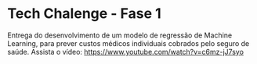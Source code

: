 # Tech Chalenge - Fase 1

Entrega do desenvolvimento de um modelo de regressão de Machine Learning, para prever custos médicos individuais cobrados pelo seguro de saúde.
Assista o vídeo: https://www.youtube.com/watch?v=c6mz-jJ7syo
